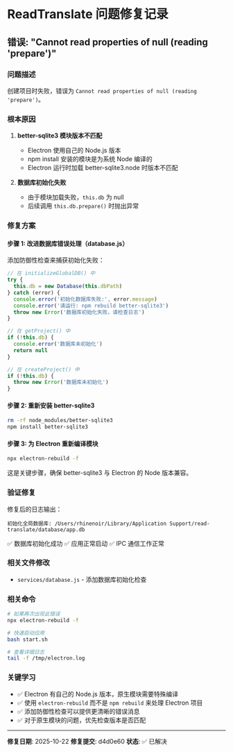 # ReadTranslate 问题修复记录

## 错误: "Cannot read properties of null (reading 'prepare')"

### 问题描述
创建项目时失败，错误为 `Cannot read properties of null (reading 'prepare')`。

### 根本原因
1. **better-sqlite3 模块版本不匹配**
   - Electron 使用自己的 Node.js 版本
   - npm install 安装的模块是为系统 Node 编译的
   - Electron 运行时加载 better-sqlite3.node 时版本不匹配

2. **数据库初始化失败**
   - 由于模块加载失败，`this.db` 为 null
   - 后续调用 `this.db.prepare()` 时抛出异常

### 修复方案

#### 步骤 1: 改进数据库错误处理（database.js）

添加防御性检查来捕获初始化失败：

```javascript
// 在 initializeGlobalDB() 中
try {
  this.db = new Database(this.dbPath)
} catch (error) {
  console.error('初始化数据库失败:', error.message)
  console.error('请运行: npm rebuild better-sqlite3')
  throw new Error('数据库初始化失败，请检查日志')
}

// 在 getProject() 中
if (!this.db) {
  console.error('数据库未初始化')
  return null
}

// 在 createProject() 中
if (!this.db) {
  throw new Error('数据库未初始化')
}
```

#### 步骤 2: 重新安装 better-sqlite3

```bash
rm -rf node_modules/better-sqlite3
npm install better-sqlite3
```

#### 步骤 3: 为 Electron 重新编译模块

```bash
npx electron-rebuild -f
```

这是关键步骤，确保 better-sqlite3 与 Electron 的 Node 版本兼容。

### 验证修复

修复后的日志输出：
```
初始化全局数据库: /Users/rhinenoir/Library/Application Support/read-translate/database/app.db
```

✅ 数据库初始化成功
✅ 应用正常启动
✅ IPC 通信工作正常

### 相关文件修改

- `services/database.js` - 添加数据库初始化检查

### 相关命令

```bash
# 如果再次出现此错误
npx electron-rebuild -f

# 快速启动应用
bash start.sh

# 查看详细日志
tail -f /tmp/electron.log
```

### 关键学习

- ✅ Electron 有自己的 Node.js 版本，原生模块需要特殊编译
- ✅ 使用 `electron-rebuild` 而不是 `npm rebuild` 来处理 Electron 项目
- ✅ 添加防御性检查可以提供更清晰的错误消息
- ✅ 对于原生模块的问题，优先检查版本是否匹配

---

**修复日期**: 2025-10-22
**修复提交**: d4d0e60
**状态**: ✅ 已解决
